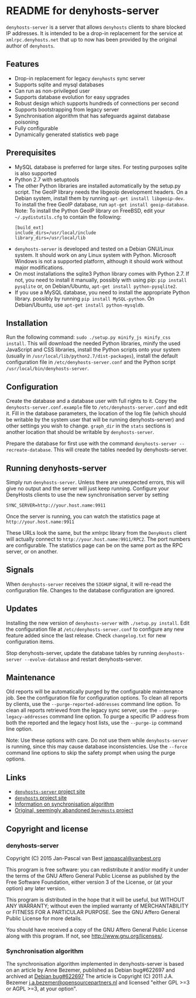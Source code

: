 # README for denyhosts-server

`denyhosts-server` is a server that allows `denyhosts` clients to share blocked IP
addresses. It is intended to be a drop-in replacement for the service at
`xmlrpc.denyhosts.net` that up to now has been provided by the original author
of `denyhosts`.

## Features
- Drop-in replacement for legacy `denyhosts` sync server
- Supports sqlite and mysql databases
- Can run as non-privileged user
- Supports database evolution for easy upgrades
- Robust design which supports hundreds of connections per second
- Supports bootstrapping from legacy server
- Synchronisation algorithm that has safeguards against database poisoning
- Fully configurable
- Dynamically generated statistics web page

## Prerequisites
- MySQL database is preferred for large sites. For testing purposes sqlite is
  also supported
- Python 2.7 with setuptools
- The other Python libraries are installed automatically by the setup.py script.
  The GeoIP library needs the libgeoip development headers. On a Debian system,
  install them by running `apt-get install libgeoip-dev`. To install the
  free GeoIP database, run `apt-get install geoip-database`.
  Note: To install the Python GeoIP library on FreeBSD, edit your
  `~/.pydistutils.cfg` to contain the following:
  ```
  [build_ext]
  include_dirs=/usr/local/include
  library_dirs=/usr/local/lib
  ```
- `denyhosts-server` is developed and tested on a Debian GNU/Linux system. It should
  work on any Linux system with Python. Microsoft Windows is not a supported
  platform, although it should work without major modifications.
- On most installations the sqlite3 Python library comes with Python 2.7. If
  not, you need to install it manually, possibly with using pip:
  `pip install pysqlite` or, on Debian/Ubuntu, `apt-get install python-pysqlite2`.
- If you use a MySQL database, you need to install the appropriate Python
  library. possibly by running `pip install MySQL-python`. On Debian/Ubuntu,
  use `apt-get install python-mysqldb`.

## Installation
Run the following command: `sudo ./setup.py minify_js minify_css install`. This will download the
needed Python libraries, minify the used JavaScript and CSS libraries, install the Python scripts 
onto your system (usually in `/usr/local/lib/python2.7/dist-packages`), install the default configuration
file in `/etc/denyhosts-server.conf` and the Python script
`/usr/local/bin/denyhosts-server`.

## Configuration
Create the database and a database user with full rights to it. Copy the
`denyhosts-server.conf.example` file to `/etc/denyhosts-server.conf` and edit it.
Fill in the database parameters, the location of the log file (which should be
writable by the system user that will be running denyhosts-server) and
other settings you wish to change. `graph_dir` in the `stats` sections is
another location that should be writable by `denyhosts-server`.

Prepare the database for first use with the command `denyhosts-server
--recreate-database`. This will create the tables needed by denyhosts-server.

## Running denyhosts-server
Simply run `denyhosts-server`. Unless there are unexpected errors, this will give no
output and the server will just keep running. Configure your DenyHosts clients
to use the new synchronisation server by setting
```
SYNC_SERVER=http://your.host.name:9911
```
Once the server is running, you can watch the statistics page at
`http://your.host.name:9911`

These URLs look the same, but the xmlrpc library from the `DenyHosts`
client will actually connect to `http://your.host.name:9911/RPC2`. The port
numbers are configurable. The statistics page can be on the same port as
the RPC server, or on another.

## Signals
When `denyhosts-server` receives the `SIGHUP` signal, it will re-read the
configuration file. Changes to the database configuration are ignored.

## Updates
Installing the new version of `denyhosts-server` with `./setup.py install`.
Edit the configuration file at `/etc/denyhosts-server.conf` to configure any new
feature added since the last release. Check `changelog.txt` for new
configuration items.

Stop denyhosts-server, update the database tables by running `denyhosts-server --evolve-database` and
restart denyhosts-server.

## Maintenance
Old reports will be automatically purged by the configurable maintenance job.
See the configuration file for configuration options. To clean all reports by
clients, use the `--purge-reported-addresses` command line option. To clean all
reports retrieved from the legacy sync server, use the
`--purge-legacy-addresses` command line option. To purge a specific IP address
from both the reported and the legacy host lists, use the `--purge-ip` command
line option.

Note: Use these options with care. Do not use them while `denyhosts-server` is
running, since this may cause database inconsistencies. Use the `--force`
command line options to skip the safety prompt when using the purge options.

## Links
- [`denyhosts-server` project site](https://github.com/janpascal/denyhosts_sync)
- [`denyhosts` project site](https://github.com/denyhosts/denyhosts)
- [Information on synchronisation algorithm](https://bugs.debian.org/cgi-bin/bugreport.cgi?bug=622697)
- [Original, seemingly abandoned `DenyHosts` project](http://www.denyhosts.net)

## Copyright and license

### denyhosts-server
Copyright (C) 2015 Jan-Pascal van Best <janpascal@vanbest.org>

This program is free software: you can redistribute it and/or modify
it under the terms of the GNU Affero General Public License as published
by the Free Software Foundation, either version 3 of the License, or
(at your option) any later version.

This program is distributed in the hope that it will be useful,
but WITHOUT ANY WARRANTY; without even the implied warranty of
MERCHANTABILITY or FITNESS FOR A PARTICULAR PURPOSE.  See the
GNU Affero General Public License for more details.

You should have received a copy of the GNU Affero General Public License
along with this program.  If not, see <http://www.gnu.org/licenses/>.

### Synchronisation algorithm
The synchronisation algorithm implemented in denyhosts-server is based
on an article by Anne Bezemer, published as Debian bug#622697 and
archived at [Debian bug#622697](https://bugs.debian.org/cgi-bin/bugreport.cgi?bug=622697)
The article is Copyright (C) 2011 J.A. Bezemer <j.a.bezemer@opensourcepartners.nl>
and licensed "either GPL >=3 or AGPL >=3, at your option".
